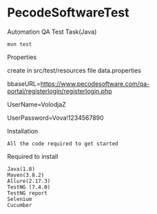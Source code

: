 # PecodeSoftwareTest
Automation QA Test Task(Java)


    mvn test

Properties

create in src/test/resources file data.properties

bbaseURL=https://www.pecodesoftware.com/qa-portal/registerlogin/registerlogin.php

UserName=VolodjaZ

UserPassword=Vova!1234567890

Installation

    All the code required to get started

Required to install

    Java(1.8)
    Maven(3.8.2)
    Allure(2.17.3)
    TestNG (7.4.0)
    TestNG report
    Selenium
    Cucumber





